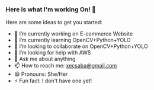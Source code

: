 ### Here is what I'm working On! 👋


Here are some ideas to get you started:

- 🔭 I’m currently working on E-commerce Website
- 🌱 I’m currently learning  OpenCV+Python+YOLO
- 👯 I’m looking to collaborate on OpenCV+Python+YOLO
- 🤔 I’m looking for help with AWS
- 💬 Ask me about anything
- 📫 How to reach me: xecsaba@gmail.com
- 😄 Pronouns: She/Her
- ⚡ Fun fact: I don't have one yet!

